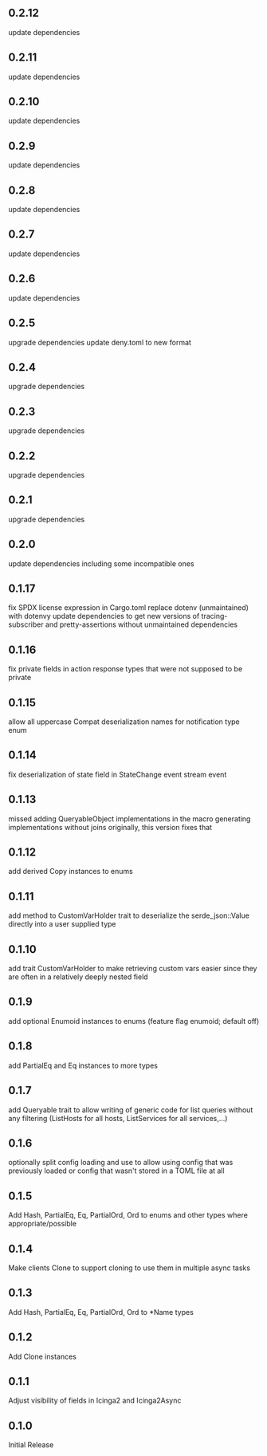 ## 0.2.12

update dependencies

## 0.2.11

update dependencies

## 0.2.10

update dependencies

## 0.2.9

update dependencies

## 0.2.8

update dependencies

## 0.2.7

update dependencies

## 0.2.6

update dependencies

## 0.2.5

upgrade dependencies
update deny.toml to new format

## 0.2.4

upgrade dependencies

## 0.2.3

upgrade dependencies

## 0.2.2

upgrade dependencies

## 0.2.1

upgrade dependencies

## 0.2.0

update dependencies including some incompatible ones

## 0.1.17

fix SPDX license expression in Cargo.toml
replace dotenv (unmaintained) with dotenvy
update dependencies to get new versions of tracing-subscriber and pretty-assertions without unmaintained dependencies

## 0.1.16

fix private fields in action response types that were not supposed to be private

## 0.1.15

allow all uppercase Compat deserialization names for notification type enum

## 0.1.14

fix deserialization of state field in StateChange event stream event

## 0.1.13

missed adding QueryableObject implementations in the macro generating implementations
without joins originally, this version fixes that

## 0.1.12

add derived Copy instances to enums

## 0.1.11

add method to CustomVarHolder trait to deserialize the serde\_json::Value directly
into a user supplied type

## 0.1.10

add trait CustomVarHolder to make retrieving custom vars easier since they
are often in a relatively deeply nested field

## 0.1.9

add optional Enumoid instances to enums (feature flag enumoid; default off)

## 0.1.8

add PartialEq and Eq instances to more types

## 0.1.7

add Queryable trait to allow writing of generic code for list queries without
any filtering (ListHosts for all hosts, ListServices for all services,...)

## 0.1.6

optionally split config loading and use to allow using config that was previously
loaded or config that wasn't stored in a TOML file at all

## 0.1.5

Add Hash, PartialEq, Eq, PartialOrd, Ord to enums and other types where appropriate/possible

## 0.1.4

Make clients Clone to support cloning to use them in multiple async tasks

## 0.1.3

Add Hash, PartialEq, Eq, PartialOrd, Ord to *Name types

## 0.1.2

Add Clone instances

## 0.1.1

Adjust visibility of fields in Icinga2 and Icinga2Async

## 0.1.0

Initial Release

